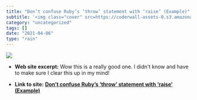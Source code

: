 ```yaml
---
title: "Don’t confuse Ruby’s ‘throw’ statement with ‘raise’ (Example)"
subtitle: '<img class="cover" src=https://coderwall-assets-0.s3.amazonaws.com/uploads/user/avatar/2220/44388921...'
category: "uncategorized"
tags: []
date: "2021-04-06"
type: "rain"
---
```

<img class="cover" src=https://coderwall-assets-0.s3.amazonaws.com/uploads/user/avatar/2220/443889211900a5dd2f1c85c0f4fa2d54.jpeg>



* **Web site excerpt:** Wow this is a really good one. I didn't know and have to make sure I clear this up in my mind!

* **Link to site:** **[Don’t confuse Ruby’s ‘throw’ statement with ‘raise’ (Example)](https://coderwall.com/p/lhkkug/don-t-confuse-ruby-s-throw-statement-with-raise)**